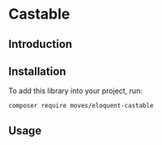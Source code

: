 # Castable
## Introduction

## Installation
To add this library into your project, run:
```
composer require moves/eloquent-castable
```

## Usage


